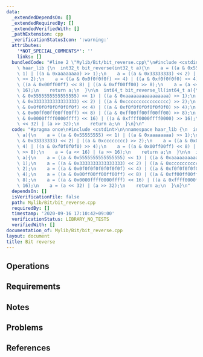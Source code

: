 ```yaml
---
data:
  _extendedDependsOn: []
  _extendedRequiredBy: []
  _extendedVerifiedWith: []
  _pathExtension: cpp
  _verificationStatusIcon: ':warning:'
  attributes:
    '*NOT_SPECIAL_COMMENTS*': ''
    links: []
  bundledCode: "#line 2 \"Mylib/Bit/bit_reverse.cpp\"\n#include <cstdint>\n\nnamespace\
    \ haar_lib {\n  int32_t bit_reverse(int32_t a){\n    a = ((a & 0x55555555) <<\
    \ 1) | ((a & 0xaaaaaaaa) >> 1);\n    a = ((a & 0x33333333) << 2) | ((a & 0xcccccccc)\
    \ >> 2);\n    a = ((a & 0x0f0f0f0f) << 4) | ((a & 0xf0f0f0f0) >> 4);\n    a =\
    \ ((a & 0x00ff00ff) << 8) | ((a & 0xff00ff00) >> 8);\n    a = (a << 16) | (a >>\
    \ 16);\n    return a;\n  }\n\n  int64_t bit_reverse_ll(int64_t a){\n    a = ((a\
    \ & 0x5555555555555555) << 1) | ((a & 0xaaaaaaaaaaaaaaaa) >> 1);\n    a = ((a\
    \ & 0x3333333333333333) << 2) | ((a & 0xcccccccccccccccc) >> 2);\n    a = ((a\
    \ & 0x0f0f0f0f0f0f0f0f) << 4) | ((a & 0xf0f0f0f0f0f0f0f0) >> 4);\n    a = ((a\
    \ & 0x00ff00ff00ff00ff) << 8) | ((a & 0xff00ff00ff00ff00) >> 8);\n    a = ((a\
    \ & 0x0000ffff0000ffff) << 16) | ((a & 0xffff0000ffff0000) >> 16);\n    a = (a\
    \ << 32) | (a >> 32);\n    return a;\n  }\n}\n"
  code: "#pragma once\n#include <cstdint>\n\nnamespace haar_lib {\n  int32_t bit_reverse(int32_t\
    \ a){\n    a = ((a & 0x55555555) << 1) | ((a & 0xaaaaaaaa) >> 1);\n    a = ((a\
    \ & 0x33333333) << 2) | ((a & 0xcccccccc) >> 2);\n    a = ((a & 0x0f0f0f0f) <<\
    \ 4) | ((a & 0xf0f0f0f0) >> 4);\n    a = ((a & 0x00ff00ff) << 8) | ((a & 0xff00ff00)\
    \ >> 8);\n    a = (a << 16) | (a >> 16);\n    return a;\n  }\n\n  int64_t bit_reverse_ll(int64_t\
    \ a){\n    a = ((a & 0x5555555555555555) << 1) | ((a & 0xaaaaaaaaaaaaaaaa) >>\
    \ 1);\n    a = ((a & 0x3333333333333333) << 2) | ((a & 0xcccccccccccccccc) >>\
    \ 2);\n    a = ((a & 0x0f0f0f0f0f0f0f0f) << 4) | ((a & 0xf0f0f0f0f0f0f0f0) >>\
    \ 4);\n    a = ((a & 0x00ff00ff00ff00ff) << 8) | ((a & 0xff00ff00ff00ff00) >>\
    \ 8);\n    a = ((a & 0x0000ffff0000ffff) << 16) | ((a & 0xffff0000ffff0000) >>\
    \ 16);\n    a = (a << 32) | (a >> 32);\n    return a;\n  }\n}\n"
  dependsOn: []
  isVerificationFile: false
  path: Mylib/Bit/bit_reverse.cpp
  requiredBy: []
  timestamp: '2020-09-16 17:10:42+09:00'
  verificationStatus: LIBRARY_NO_TESTS
  verifiedWith: []
documentation_of: Mylib/Bit/bit_reverse.cpp
layout: document
title: Bit reverse
---
```


## Operations

## Requirements

## Notes

## Problems

## References
